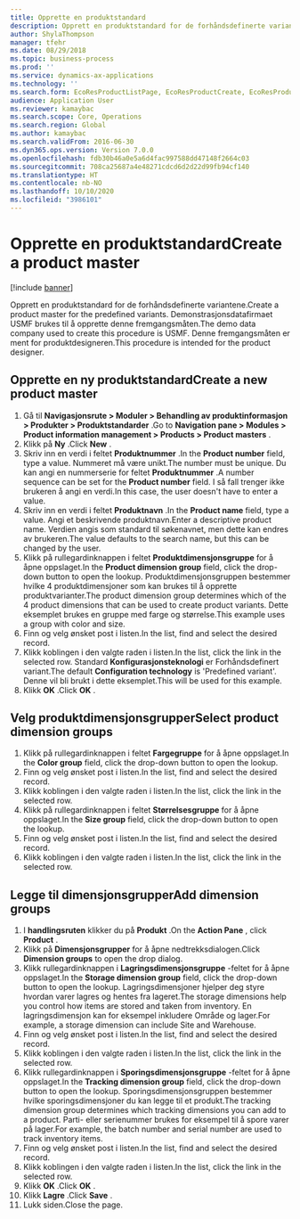 ```yaml
---
title: Opprette en produktstandard
description: Opprett en produktstandard for de forhåndsdefinerte variantene.
author: ShylaThompson
manager: tfehr
ms.date: 08/29/2018
ms.topic: business-process
ms.prod: ''
ms.service: dynamics-ax-applications
ms.technology: ''
ms.search.form: EcoResProductListPage, EcoResProductCreate, EcoResProductDetails, EcoResProductInventoryDimensionGroups
audience: Application User
ms.reviewer: kamaybac
ms.search.scope: Core, Operations
ms.search.region: Global
ms.author: kamaybac
ms.search.validFrom: 2016-06-30
ms.dyn365.ops.version: Version 7.0.0
ms.openlocfilehash: fdb30b46a0e5a6d4fac997588dd47148f2664c03
ms.sourcegitcommit: 708ca25687a4e48271cdcd6d2d22d99fb94cf140
ms.translationtype: HT
ms.contentlocale: nb-NO
ms.lasthandoff: 10/10/2020
ms.locfileid: "3986101"
---
```

# <a name="create-a-product-master"></a><span data-ttu-id="0498c-103">Opprette en produktstandard</span><span class="sxs-lookup"><span data-stu-id="0498c-103">Create a product master</span></span>

[!include [banner](../../includes/banner.md)]

<span data-ttu-id="0498c-104">Opprett en produktstandard for de forhåndsdefinerte variantene.</span><span class="sxs-lookup"><span data-stu-id="0498c-104">Create a product master for the predefined variants.</span></span> <span data-ttu-id="0498c-105">Demonstrasjonsdatafirmaet USMF brukes til å opprette denne fremgangsmåten.</span><span class="sxs-lookup"><span data-stu-id="0498c-105">The demo data company used to create this procedure is USMF.</span></span> <span data-ttu-id="0498c-106">Denne fremgangsmåten er ment for produktdesigneren.</span><span class="sxs-lookup"><span data-stu-id="0498c-106">This procedure is intended for the product designer.</span></span>


## <a name="create-a-new-product-master"></a><span data-ttu-id="0498c-107">Opprette en ny produktstandard</span><span class="sxs-lookup"><span data-stu-id="0498c-107">Create a new product master</span></span>
1. <span data-ttu-id="0498c-108">Gå til **Navigasjonsrute > Moduler > Behandling av produktinformasjon > Produkter > Produktstandarder** .</span><span class="sxs-lookup"><span data-stu-id="0498c-108">Go to **Navigation pane > Modules > Product information management > Products > Product masters** .</span></span>
2. <span data-ttu-id="0498c-109">Klikk på **Ny** .</span><span class="sxs-lookup"><span data-stu-id="0498c-109">Click **New** .</span></span>
3. <span data-ttu-id="0498c-110">Skriv inn en verdi i feltet **Produktnummer** .</span><span class="sxs-lookup"><span data-stu-id="0498c-110">In the **Product number** field, type a value.</span></span> <span data-ttu-id="0498c-111">Nummeret må være unikt.</span><span class="sxs-lookup"><span data-stu-id="0498c-111">The number must be unique.</span></span> <span data-ttu-id="0498c-112">Du kan angi en nummerserie for feltet **Produktnummer** .</span><span class="sxs-lookup"><span data-stu-id="0498c-112">A number sequence can be set for the **Product number** field.</span></span> <span data-ttu-id="0498c-113">I så fall trenger ikke brukeren å angi en verdi.</span><span class="sxs-lookup"><span data-stu-id="0498c-113">In this case, the user doesn't have to enter a value.</span></span>
4. <span data-ttu-id="0498c-114">Skriv inn en verdi i feltet **Produktnavn** .</span><span class="sxs-lookup"><span data-stu-id="0498c-114">In the **Product name** field, type a value.</span></span> <span data-ttu-id="0498c-115">Angi et beskrivende produktnavn.</span><span class="sxs-lookup"><span data-stu-id="0498c-115">Enter a descriptive product name.</span></span> <span data-ttu-id="0498c-116">Verdien angis som standard til søkenavnet, men dette kan endres av brukeren.</span><span class="sxs-lookup"><span data-stu-id="0498c-116">The value defaults to the search name, but this can be changed by the user.</span></span>
5. <span data-ttu-id="0498c-117">Klikk på rullegardinknappen i feltet **Produktdimensjonsgruppe** for å åpne oppslaget.</span><span class="sxs-lookup"><span data-stu-id="0498c-117">In the **Product dimension group** field, click the drop-down button to open the lookup.</span></span> <span data-ttu-id="0498c-118">Produktdimensjonsgruppen bestemmer hvilke 4 produktdimensjoner som kan brukes til å opprette produktvarianter.</span><span class="sxs-lookup"><span data-stu-id="0498c-118">The product dimension group determines which of the 4 product dimensions that can be used to create product variants.</span></span> <span data-ttu-id="0498c-119">Dette eksemplet brukes en gruppe med farge og størrelse.</span><span class="sxs-lookup"><span data-stu-id="0498c-119">This example uses a group with color and size.</span></span>
6. <span data-ttu-id="0498c-120">Finn og velg ønsket post i listen.</span><span class="sxs-lookup"><span data-stu-id="0498c-120">In the list, find and select the desired record.</span></span>
7. <span data-ttu-id="0498c-121">Klikk koblingen i den valgte raden i listen.</span><span class="sxs-lookup"><span data-stu-id="0498c-121">In the list, click the link in the selected row.</span></span> <span data-ttu-id="0498c-122">Standard **Konfigurasjonsteknologi** er Forhåndsdefinert variant.</span><span class="sxs-lookup"><span data-stu-id="0498c-122">The default **Configuration technology** is 'Predefined variant'.</span></span> <span data-ttu-id="0498c-123">Denne vil bli brukt i dette eksemplet.</span><span class="sxs-lookup"><span data-stu-id="0498c-123">This will be used for this example.</span></span>
8. <span data-ttu-id="0498c-124">Klikk **OK** .</span><span class="sxs-lookup"><span data-stu-id="0498c-124">Click **OK** .</span></span>

## <a name="select-product-dimension-groups"></a><span data-ttu-id="0498c-125">Velg produktdimensjonsgrupper</span><span class="sxs-lookup"><span data-stu-id="0498c-125">Select product dimension groups</span></span>
1. <span data-ttu-id="0498c-126">Klikk på rullegardinknappen i feltet **Fargegruppe** for å åpne oppslaget.</span><span class="sxs-lookup"><span data-stu-id="0498c-126">In the **Color group** field, click the drop-down button to open the lookup.</span></span>
2. <span data-ttu-id="0498c-127">Finn og velg ønsket post i listen.</span><span class="sxs-lookup"><span data-stu-id="0498c-127">In the list, find and select the desired record.</span></span>
3. <span data-ttu-id="0498c-128">Klikk koblingen i den valgte raden i listen.</span><span class="sxs-lookup"><span data-stu-id="0498c-128">In the list, click the link in the selected row.</span></span>
4. <span data-ttu-id="0498c-129">Klikk på rullegardinknappen i feltet **Størrelsesgruppe** for å åpne oppslaget.</span><span class="sxs-lookup"><span data-stu-id="0498c-129">In the **Size group** field, click the drop-down button to open the lookup.</span></span>
5. <span data-ttu-id="0498c-130">Finn og velg ønsket post i listen.</span><span class="sxs-lookup"><span data-stu-id="0498c-130">In the list, find and select the desired record.</span></span>
6. <span data-ttu-id="0498c-131">Klikk koblingen i den valgte raden i listen.</span><span class="sxs-lookup"><span data-stu-id="0498c-131">In the list, click the link in the selected row.</span></span>

## <a name="add-dimension-groups"></a><span data-ttu-id="0498c-132">Legge til dimensjonsgrupper</span><span class="sxs-lookup"><span data-stu-id="0498c-132">Add dimension groups</span></span>
1. <span data-ttu-id="0498c-133">I **handlingsruten** klikker du på **Produkt** .</span><span class="sxs-lookup"><span data-stu-id="0498c-133">On the **Action Pane** , click **Product** .</span></span>
2. <span data-ttu-id="0498c-134">Klikk på **Dimensjonsgrupper** for å åpne nedtrekksdialogen.</span><span class="sxs-lookup"><span data-stu-id="0498c-134">Click **Dimension groups** to open the drop dialog.</span></span>
3. <span data-ttu-id="0498c-135">Klikk rullegardinknappen i **Lagringsdimensjonsgruppe** -feltet for å åpne oppslaget.</span><span class="sxs-lookup"><span data-stu-id="0498c-135">In the **Storage dimension group** field, click the drop-down button to open the lookup.</span></span> <span data-ttu-id="0498c-136">Lagringsdimensjoner hjelper deg styre hvordan varer lagres og hentes fra lageret.</span><span class="sxs-lookup"><span data-stu-id="0498c-136">The storage dimensions help you control how items are stored and taken from inventory.</span></span> <span data-ttu-id="0498c-137">En lagringsdimensjon kan for eksempel inkludere Område og lager.</span><span class="sxs-lookup"><span data-stu-id="0498c-137">For example, a storage dimension can include Site and Warehouse.</span></span>
4. <span data-ttu-id="0498c-138">Finn og velg ønsket post i listen.</span><span class="sxs-lookup"><span data-stu-id="0498c-138">In the list, find and select the desired record.</span></span>
5. <span data-ttu-id="0498c-139">Klikk koblingen i den valgte raden i listen.</span><span class="sxs-lookup"><span data-stu-id="0498c-139">In the list, click the link in the selected row.</span></span>
6. <span data-ttu-id="0498c-140">Klikk rullegardinknappen i **Sporingsdimensjonsgruppe** -feltet for å åpne oppslaget.</span><span class="sxs-lookup"><span data-stu-id="0498c-140">In the **Tracking dimension group** field, click the drop-down button to open the lookup.</span></span> <span data-ttu-id="0498c-141">Sporingsdimensjonsgruppen bestemmer hvilke sporingsdimensjoner du kan legge til et produkt.</span><span class="sxs-lookup"><span data-stu-id="0498c-141">The tracking dimension group determines which tracking dimensions you can add to a product.</span></span> <span data-ttu-id="0498c-142">Parti- eller serienummer brukes for eksempel til å spore varer på lager.</span><span class="sxs-lookup"><span data-stu-id="0498c-142">For example, the batch number and serial number are used to track inventory items.</span></span>
7. <span data-ttu-id="0498c-143">Finn og velg ønsket post i listen.</span><span class="sxs-lookup"><span data-stu-id="0498c-143">In the list, find and select the desired record.</span></span>
8. <span data-ttu-id="0498c-144">Klikk koblingen i den valgte raden i listen.</span><span class="sxs-lookup"><span data-stu-id="0498c-144">In the list, click the link in the selected row.</span></span>
9. <span data-ttu-id="0498c-145">Klikk **OK** .</span><span class="sxs-lookup"><span data-stu-id="0498c-145">Click **OK** .</span></span>
10. <span data-ttu-id="0498c-146">Klikk **Lagre** .</span><span class="sxs-lookup"><span data-stu-id="0498c-146">Click **Save** .</span></span>
11. <span data-ttu-id="0498c-147">Lukk siden.</span><span class="sxs-lookup"><span data-stu-id="0498c-147">Close the page.</span></span>


